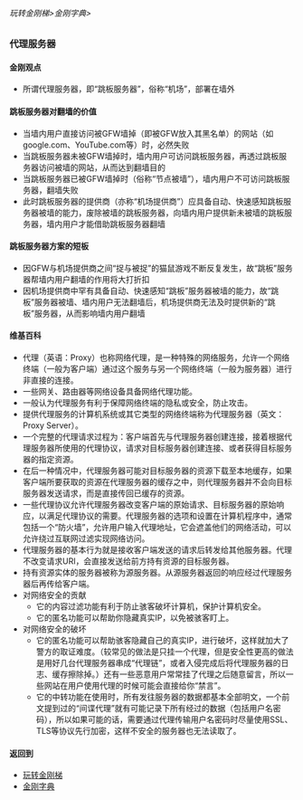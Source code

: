 ###### 玩转金刚梯>金刚字典>

### 代理服务器
#### 金刚观点
- 所谓代理服务器，即“跳板服务器”，俗称“机场”，部署在墙外
#### 跳板服务器对翻墙的价值
  - 当墙内用户直接访问被GFW墙掉（即被GFW放入其黑名单）的网站（如google.com、YouTube.com等）时，必然失败
  - 当跳板服务器未被GFW墙掉时，墙内用户可访问跳板服务器，再透过跳板服务器访问被墙的网站，从而达到翻墙目的
  - 当跳板服务器已被GFW墙掉时（俗称“节点被墙”），墙内用户不可访问跳板服务器，翻墙失败
  - 此时跳板服务器的提供商（亦称“机场提供商”）应具备自动、快速感知跳板服务器被墙的能力，废除被墙的跳板服务器，向墙内用户提供新未被墙的跳板服务器，墙内用户才能借助跳板服务器翻墙
#### 跳板服务器方案的短板
  - 因GFW与机场提供商之间“捉与被捉”的猫鼠游戏不断反复发生，故“跳板”服务器帮墙内用户翻墙的作用将大打折扣
  - 因机场提供商中罕有具备自动、快速感知“跳板”服务器被墙的能力，故“跳板”服务器被墙、墙内用户无法翻墙后，机场提供商无法及时提供新的“跳板”服务器，从而影响墙内用户翻墙


#### 维基百科

- 代理（英语：Proxy）也称网络代理，是一种特殊的网络服务，允许一个网络终端（一般为客户端）通过这个服务与另一个网络终端（一般为服务器）进行非直接的连接。
- 一些网关、路由器等网络设备具备网络代理功能。
- 一般认为代理服务有利于保障网络终端的隐私或安全，防止攻击。
- 提供代理服务的计算机系统或其它类型的网络终端称为代理服务器（英文：Proxy Server）。
- 一个完整的代理请求过程为：客户端首先与代理服务器创建连接，接着根据代理服务器所使用的代理协议，请求对目标服务器创建连接、或者获得目标服务器的指定资源。
- 在后一种情况中，代理服务器可能对目标服务器的资源下载至本地缓存，如果客户端所要获取的资源在代理服务器的缓存之中，则代理服务器并不会向目标服务器发送请求，而是直接传回已缓存的资源。
- 一些代理协议允许代理服务器改变客户端的原始请求、目标服务器的原始响应，以满足代理协议的需要。代理服务器的选项和设置在计算机程序中，通常包括一个“防火墙”，允许用户输入代理地址，它会遮盖他们的网络活动，可以允许绕过互联网过滤实现网络访问。
- 代理服务器的基本行为就是接收客户端发送的请求后转发给其他服务器。代理不改变请求URI，会直接发送给前方持有资源的目标服务器。
- 持有资源实体的服务器被称为源服务器。从源服务器返回的响应经过代理服务器后再传给客户端。
- 对网络安全的贡献
  - 它的内容过滤功能有利于防止骇客破坏计算机，保护计算机安全。
  - 它的匿名功能可以帮助你隐藏真实IP，以免被骇客盯上。
- 对网络安全的破坏
  - 它的匿名功能可以帮助骇客隐藏自己的真实IP，进行破坏，这样就加大了警方的取证难度。（较常见的做法是只挂一个代理，但是安全性更高的做法是用好几台代理服务器串成“代理链”，或者入侵完成后将代理服务器的日志、缓存擦除掉。）还有一些恶意用户常常挂了代理之后随意留言，所以一些网站在用户使用代理的时候可能会直接给你“禁言”。
  - 它的中转功能在使用时，所有发往服务器的数据都基本全部明文，一个前文提到过的“间谍代理”就有可能记录下所有经过的数据（包括用户名密码），所以如果可能的话，需要通过代理传输用户名密码时尽量使用SSL、TLS等协议先行加密，这样不安全的服务器也无法读取了。

#### 返回到
- [玩转金刚梯](https://github.com/a2zitpro/web/blob/master/LadderFree/A.md)
- [金刚字典](https://github.com/a2zitpro/web/blob/master/LadderFree/kkDictionary/KKDictionary.md)

